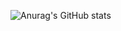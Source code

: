 ![Anurag's GitHub stats](https://github-readme-stats.vercel.app/api?username=cyoure&show_icons=true&theme=radical)
<!-- ![java](https://img.shields.io/badge/Java-ED8B00?style=for-the-badge&logo=openjdk&logoColor=white) -->

<!--
**cyoure/cyoure** is a ✨ _special_ ✨ repository because its `README.md` (this file) appears on your GitHub profile.

Here are some ideas to get you started:

- 🔭 I’m currently working on ...
- 🌱 I’m currently learning ...
- 👯 I’m looking to collaborate on ...
- 🤔 I’m looking for help with ...
- 💬 Ask me about ...
- 📫 How to reach me: ...
- 😄 Pronouns: ...
- ⚡ Fun fact: ...
-->
